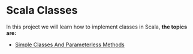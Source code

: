 Scala Classes
=============

In this project we will learn how to implement classes in Scala, **the topics are:**

* [Simple Classes And Parameterless Methods](https://github.com/robsonoduarte/learn-scala/blob/master/scala-for-the-impatient/scala-classes/src/main/scala/br/com/mystudies/scala/SimpleClassesAndParameterlessMethods.scala)
